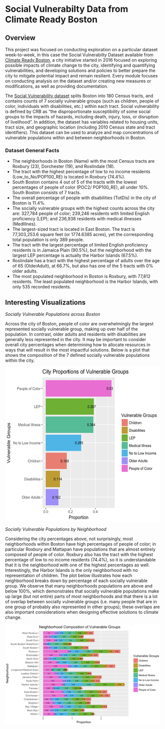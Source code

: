 # Social Vulnerabilty Data from Climate Ready Boston

## Overview
This project was focused on conducting exploration on a particular dataset week-to-week, in this case the Social Vulnerabilty Dataset available from [Climate Ready Boston](https://www.boston.gov/departments/environment/climate-ready-boston), a city initiative started in 2016 focused on exploring possible impacts of climate change to the city, identifying and quantifying vulnerabilities, and developing solutions and policies to better prepare the city to mitigate potential impact and remain resilient. Every module focuses on conducting analysis on the dataset and/or creating new measures or modifications, as well as providing documentation. 

The [Social Vulnerability dataset](https://data.boston.gov/dataset/climate-ready-boston-social-vulnerability1) splits Boston into 180 Census tracts, and contains counts of 7 socially vulnerable groups (such as children, people of color, individuals with disabilities, etc.) within each tract. Social vulnerability is defined by CRB as “the disproportionate susceptibility of some social groups to the impacts of hazards, including death, injury, loss, or disruption of livelihood”. In addition, the dataset has variables related to housing units, tract size, and geographic location (including 2010 Census state and tract identifiers). This dataset can be used to analyze and map concentrations of vulnerable populations within and between neighborhoods in Boston.

### Dataset General Facts
- The neighborhoods in Boston (Name) with the most Census tracts are Roxbury (23), Dorchester (19), and Roslindale (18).
- The tract with the highest percentage of low to no income residents (Low_to_No/POP100_RE) is located in Roxbury (74.4%).
- South Boston contains 4 out of 5 of the tracts with the lowest percentages of people of color (POC2/ POP100_RE), all under 10%. South Boston consists of 7 tracts.
- The overall percentage of people with disabilities (TotDis) in the city of Boston is 11.4%.
- The socially vulnerable groups with the highest counts across the city are: 327,784 people of color; 239,246 residents with limited English proficiency (LEP); and 236,938 residents with medical illnesses (MedIllnes).
- The largest-sized tract is located in East Boston. The tract is 77,303,253.6 square feet (or 1774.6385 acres), yet the corresponding total population is only 389 people.
- The tract with the largest percentage of limited English proficiency residents is in Jamaica Plain (90.5%), but the neighborhood with the largest LEP percentage is actually the Harbor Islands (67.5%).
- Roslindale has a tract with the highest percentage of adults over the age of 65 (OlderAdult), at 66.7%, but also has one of the 5 tracts with 0% older adults.
- The most populated neighborhood in Boston is Roxbury, with 77,812 residents. The least populated neighborhood is the Harbor Islands, with only 535 recorded residents.


## Interesting Visualizations
*Socially Vulnerable Populations across Boston*

Across the city of Boston, people of color are overwhelmingly the largest represented socially vulnerable group, making up over half of the population. In contrast, older adults and residents with disabilities are generally less represented in the city. It may be important to consider overall city percentages when determining how to allocate resources in ways that will result in the most impactful solutions. Below is a plot that shows the composition of the 7 defined socially vulnerable populations within the city.

<p align="center">
<img src="/imgs/vul_gps_prop.png" width="600" height="500"/>
</p>

*Socially Vulnerable Populations by Neighborhood*

Considering the city percentages above, not surprisingly, most neighborhoods within Boston have high percentages of people of color; in particular Roxbury and Mattapan have populations that are almost entirely composed of people of color. Roxbury also has the tract with the highest percentage of low to no income residents (74.4%), so it is understandable that it is the neighborhood with one of the highest percentages as well. Interestingly, the Harbor Islands is the only neighborhood with no representation of children. The plot below illustrates how each neighborhood breaks down by percentage of each socially vulnerable group. We observe that many neighborhoods populations are above and below 100%, which demonstrates that socially vulnerable populations make up large (but not entire) parts of most neighborhoods and that there is a lot of overlap between socially vulnerable groups (i.e. many people that are in one group of probably also represented in other groups); these overlaps are also important considerations when designing effective solutions to climate change.

![Social_Vulnerable_Neighborhood](imgs/vul_gps_neighbor.png)
